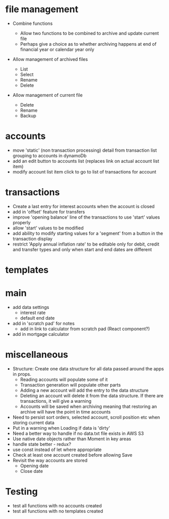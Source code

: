 file management
===============
- Combine functions
    - Allow two functions to be combined to archive and update current file
    - Perhaps give a choice as to whether archiving happens at end of financial year or calendar year only

- Allow management of archived files
    - List
    - Select
    - Rename
    - Delete       

- Allow management of current file
    - Delete
    - Rename
    - Backup

accounts
========
- move 'static' (non transaction processing) detail from transaction list grouping to accounts in dynamoDb
- add an edit button to accounts list (replaces link on actual account list item)
- modify account list item click to go to list of transactions for account

transactions
============
- Create a last entry for interest accounts when the account is closed
- add in 'offset' feature for transfers
- improve 'opening balance' line of the transactions to use 'start' values properly
- allow 'start' values to be modified
- add ability to modify starting values for a 'segment' from a button in the transaction display
- restrict 'Apply annual inflation rate' to be editable only for debit, credit and transfer types and only when start and end dates are different

templates
=========

main
====
- add data settings
    - interest rate
    - default end date
- add in 'scratch pad' for notes
    - add in link to calculator from scratch pad (React component?)
- add in mortgage calculator

miscellaneous
=============
- Structure:  Create one data structure for all data passed around the apps in props.
    - Reading accounts will populate some of it
    - Transaction generation will populate other parts
    - Adding a new account will add the entry to the data structure
    - Deleting an account will delete it from the data structure. If there are transactions, it will give a warning
    - Accounts will be saved when archiving meaning that restoring an archive will have the point in time accounts
- Need to persist sort orders, selected account, scroll position etc when storing current data
- Put in a warning when Loading if data is 'dirty'
- Need a better way to handle if no data.txt file exists in AWS S3
- Use native date objects rather than Moment in key areas
- handle state better - redux?
- use const instead of let where appropriate
- Check at least one account created before allowing Save
- Revisit the way accounts are stored
    - Opening date
    - Close date

Testing
=======
- test all functions with no accounts created
- test all functions with no templates created
